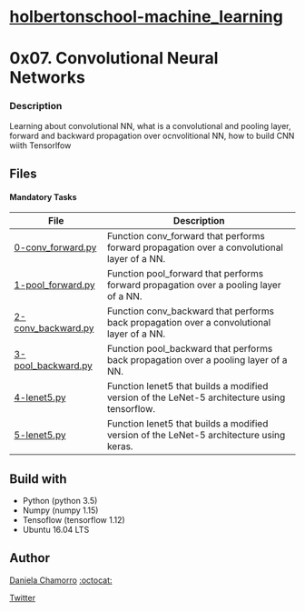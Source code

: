 # [holbertonschool-machine_learning](https://github.com/dalexach/holbertonschool-machine_learning)

# 0x07. Convolutional Neural Networks
### Description 
Learning about convolutional NN, what is a convolutional and pooling layer, forward and backward propagation over ocnvolitional NN, how to build CNN wiith Tensorlfow

## Files
#### Mandatory Tasks

| File | Description |
| ------ | ------ |
| [0-conv_forward.py](0-conv_forward.py) | Function conv_forward that performs forward propagation over a convolutional layer of a NN. |
| [1-pool_forward.py](1-pool_forward.py) | Function pool_forward that performs forward propagation over a pooling layer of a  NN. |
| [2-conv_backward.py](2-conv_backward.py) | Function conv_backward that performs back propagation over a convolutional layer of a NN. |
| [3-pool_backward.py](3-pool_backward.py) | Function pool_backward that performs back propagation over a pooling layer of a NN. |
| [4-lenet5.py](4-lenet5.py) | Function lenet5 that builds a modified version of the LeNet-5 architecture using tensorflow. |
| [5-lenet5.py](5-lenet5.py) | Function lenet5 that builds a modified version of the LeNet-5 architecture using keras. |

## Build with
- Python (python 3.5)
- Numpy (numpy 1.15)
- Tensoflow (tensorflow 1.12)
- Ubuntu 16.04 LTS 

## Author

[Daniela Chamorro](https://www.linkedin.com/in/dalexach/) [:octocat:](https://github.com/dalexach)

[Twitter](https://twitter.com/dalexach)
